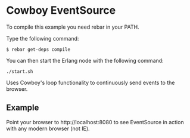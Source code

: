 Cowboy EventSource
==================

To compile this example you need rebar in your PATH.

Type the following command:
```
$ rebar get-deps compile
```

You can then start the Erlang node with the following command:
```
./start.sh
```

Uses Cowboy's loop functionality to continuously send events to the browser.

Example
-------

Point your browser to http://localhost:8080 to see EventSource in action with
any modern browser (not IE).
